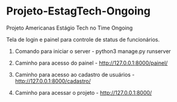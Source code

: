 # Projeto-EstagTech-Ongoing

Projeto Americanas Estágio Tech no Time Ongoing

Tela de login e painel para controle de status de funcionários.

1. Comando para iniciar o server - python3 manage.py runserver

2. Caminho para acesso do painel - http://127.0.0.1:8000/painel/

3. Caminho para acesso ao cadastro de usuários - http://127.0.0.1:8000/cadastro/

4. Caminho para acessar o projeto - http://127.0.0.1:8000/

